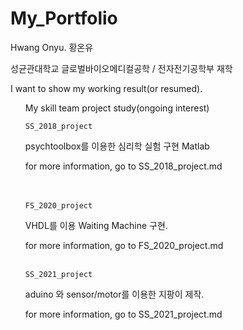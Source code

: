 # My_Portfolio
Hwang Onyu.
황온유

성균관대학교 
글로벌바이오메디컬공학 / 전자전기공학부 재학

I want to show my working result(or resumed). 


<ol> My skill
  team project
  study(ongoing interest)
  
  

```
SS_2018_project
```
psychtoolbox를 이용한 심리학 실험 구현
Matlab

for more information, go to SS_2018_project.md 
<br><br><br>


```
FS_2020_project
```
VHDL를 이용
Waiting Machine 구현. 

for more information, go to FS_2020_project.md 
<br><br>

```
SS_2021_project
```
aduino 와 sensor/motor를 이용한 지팡이 제작. 


for more information, go to SS_2021_project.md 
<br><br>
